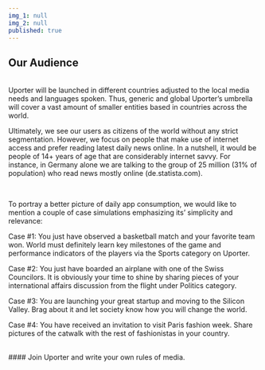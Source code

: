 ```yaml
---
img_1: null
img_2: null
published: true
---
```


## Our Audience
<br>
Uporter will be launched in different countries adjusted to the local media needs and languages spoken. Thus, generic and global Uporter’s umbrella will cover a vast amount of smaller entities based in countries across the world. 

Ultimately, we see our users as citizens of the world without any strict segmentation. However, we focus on people that make use of internet access and prefer reading latest daily news online. In a nutshell, it would be people of 14+ years of age that are considerably internet savvy. For instance, in Germany alone we are talking to the group of 25 million (31% of population) who read news mostly online (de.statista.com).

<br>

To portray a better picture of daily app consumption, we would like to mention a couple of case simulations emphasizing its’ simplicity and relevance: 

Case #1: You just have observed a basketball match and your favorite team won. World must definitely learn key milestones of the game and performance indicators of the players via the Sports category on Uporter.

Case #2: You just have boarded an airplane with one of the Swiss Councilors. It is obviously your time to shine by sharing pieces of your international affairs discussion from the flight under Politics category. 

Case #3: You are launching your great startup and moving to the Silicon Valley. Brag about it and let society know how you will change the world. 

Case #4: You have received an invitation to visit Paris fashion week. Share pictures of the catwalk with the rest of fashionistas in your country. 

<br>
#### Join Uporter and write your own rules of media.
